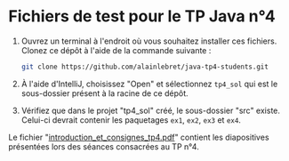 # Fichiers de test pour le TP Java n°4

1. Ouvrez un terminal à l'endroit où vous souhaitez installer ces fichiers. Clonez ce dépôt à l'aide de la commande suivante :
   ```sh
   git clone https://github.com/alainlebret/java-tp4-students.git
   ```

2. À l'aide d'IntelliJ, choisissez "Open" et sélectionnez `tp4_sol` qui est le sous-dossier présent à la racine de ce dépôt.
3. Vérifiez que dans le projet "tp4_sol" créé, le sous-dossier "src" existe. Celui-ci devrait contenir les paquetages `ex1`, `ex2`, `ex3` et `ex4`.

Le fichier "[introduction_et_consignes_tp4.pdf](introduction_et_consignes_tp4.pdf)" contient les diapositives présentées lors des séances consacrées au TP n°4.
